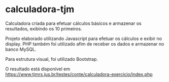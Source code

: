# calculadora-tjm

Calculadora criada para efetuar cálculos básicos e armazenar os resultados, exibindo os 10 primeiros.

Projeto elaborado utilizando Javascript para efetuar os cálculos e exibir no display. 
PHP também foi utilizado afim de receber os dados e armazenar no banco MySQL.

Para estrutura visual, foi utilizado Bootstrap.

O resultado está disponível em https://www.tjmrs.jus.br/testes/conte/calculadora-exercicio/index.php
